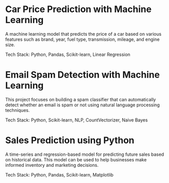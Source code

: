 <h1> Car Price Prediction with Machine Learning</h1>

A machine learning model that predicts the price of a car based on various features such as brand, year, fuel type, transmission, mileage, and engine size.

Tech Stack: Python, Pandas, Scikit-learn, Linear Regression

<h1> Email Spam Detection with Machine Learning</h1>

This project focuses on building a spam classifier that can automatically detect whether an email is spam or not using natural language processing techniques.

Tech Stack: Python, Scikit-learn, NLP, CountVectorizer, Naive Bayes

<h1>Sales Prediction using Python</h1>

A time-series and regression-based model for predicting future sales based on historical data. This model can be used to help businesses make informed inventory and marketing decisions.

Tech Stack: Python, Pandas, Scikit-learn, Matplotlib

